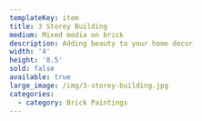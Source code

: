 ```yaml
---
templateKey: item
title: 3 Storey Building
medium: Mixed media on brick
description: Adding beauty to your home decor
width: '4'
height: '8.5'
sold: false
available: true
large_image: /img/3-storey-building.jpg
categories:
  - category: Brick Paintings
---
```


